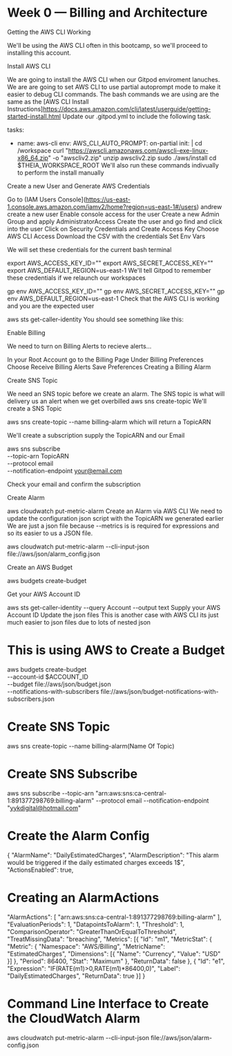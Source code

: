 # Week 0 — Billing and Architecture

Getting the AWS CLI Working

We'll be using the AWS CLI often in this bootcamp, so we'll proceed to installing this account.

Install AWS CLI

We are going to install the AWS CLI when our Gitpod enviroment lanuches.
We are are going to set AWS CLI to use partial autoprompt mode to make it easier to debug CLI commands.
The bash commands we are using are the same as the [AWS CLI Install Instructions]https://docs.aws.amazon.com/cli/latest/userguide/getting-started-install.html
Update our .gitpod.yml to include the following task.

tasks:
  - name: aws-cli
    env:
      AWS_CLI_AUTO_PROMPT: on-partial
    init: |
      cd /workspace
      curl "https://awscli.amazonaws.com/awscli-exe-linux-x86_64.zip" -o "awscliv2.zip"
      unzip awscliv2.zip
      sudo ./aws/install
      cd $THEIA_WORKSPACE_ROOT
We'll also run these commands indivually to perform the install manually

Create a new User and Generate AWS Credentials

Go to (IAM Users Console](https://us-east-1.console.aws.amazon.com/iamv2/home?region=us-east-1#/users) andrew create a new user
Enable console access for the user
Create a new Admin Group and apply AdministratorAccess
Create the user and go find and click into the user
Click on Security Credentials and Create Access Key
Choose AWS CLI Access
Download the CSV with the credentials
Set Env Vars

We will set these credentials for the current bash terminal

export AWS_ACCESS_KEY_ID=""
export AWS_SECRET_ACCESS_KEY=""
export AWS_DEFAULT_REGION=us-east-1
We'll tell Gitpod to remember these credentials if we relaunch our workspaces

gp env AWS_ACCESS_KEY_ID=""
gp env AWS_SECRET_ACCESS_KEY=""
gp env AWS_DEFAULT_REGION=us-east-1
Check that the AWS CLI is working and you are the expected user

aws sts get-caller-identity
You should see something like this:


Enable Billing

We need to turn on Billing Alerts to recieve alerts...

In your Root Account go to the Billing Page
Under Billing Preferences Choose Receive Billing Alerts
Save Preferences
Creating a Billing Alarm

Create SNS Topic

We need an SNS topic before we create an alarm.
The SNS topic is what will delivery us an alert when we get overbilled
aws sns create-topic
We'll create a SNS Topic

aws sns create-topic --name billing-alarm
which will return a TopicARN

We'll create a subscription supply the TopicARN and our Email

aws sns subscribe \
    --topic-arn TopicARN \
    --protocol email \
    --notification-endpoint your@email.com

Check your email and confirm the subscription

Create Alarm

aws cloudwatch put-metric-alarm
Create an Alarm via AWS CLI
We need to update the configuration json script with the TopicARN we generated earlier
We are just a json file because --metrics is is required for expressions and so its easier to us a JSON file.

aws cloudwatch put-metric-alarm --cli-input-json file://aws/json/alarm_config.json

Create an AWS Budget

aws budgets create-budget

Get your AWS Account ID

aws sts get-caller-identity --query Account --output text
Supply your AWS Account ID
Update the json files
This is another case with AWS CLI its just much easier to json files due to lots of nested json

# This is using AWS to Create a Budget

aws budgets create-budget \
    --account-id $ACCOUNT_ID \
    --budget file://aws/json/budget.json \
    --notifications-with-subscribers file://aws/json/budget-notifications-with-subscribers.json


# Create SNS Topic

aws sns create-topic --name billing-alarm(Name Of Topic)


# Create SNS Subscribe
aws sns subscribe --topic-arn "arn:aws:sns:ca-central-1:891377298769:billing-alarm" --protocol email --notification-endpoint "yykdigital@hotmail.com"



# Create the Alarm Config


{
  "AlarmName": "DailyEstimatedCharges",
  "AlarmDescription": "This alarm would be triggered if the daily estimated charges exceeds 1$",
  "ActionsEnabled": true,
  # Creating an AlarmActions
  "AlarmActions": [
      "arn:aws:sns:ca-central-1:891377298769:billing-alarm"
  ],
  "EvaluationPeriods": 1,
  "DatapointsToAlarm": 1,
  "Threshold": 1,
  "ComparisonOperator": "GreaterThanOrEqualToThreshold",
  "TreatMissingData": "breaching",
  "Metrics": [{
      "Id": "m1",
      "MetricStat": {
          "Metric": {
              "Namespace": "AWS/Billing",
              "MetricName": "EstimatedCharges",
              "Dimensions": [{
                  "Name": "Currency",
                  "Value": "USD"
              }]
          },
          "Period": 86400,
          "Stat": "Maximum"
      },
      "ReturnData": false
  },
  {
      "Id": "e1",
      "Expression": "IF(RATE(m1)>0,RATE(m1)*86400,0)",
      "Label": "DailyEstimatedCharges",
      "ReturnData": true
  }]
}

# Command Line Interface to Create the CloudWatch Alarm
aws cloudwatch put-metric-alarm --cli-input-json file://aws/json/alarm-config.json


 





